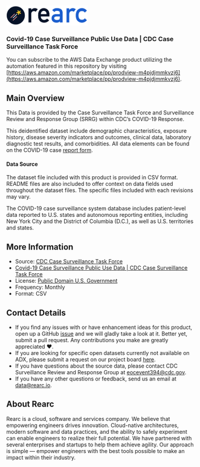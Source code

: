 <a href="https://www.rearc.io/data/">
    <img src="./rearc_logo_rgb.png" alt="Rearc Logo" title="Rearc Logo" height="52" />
</a>

### Covid-19 Case Surveillance Public Use Data | CDC Case Surveillance Task Force

You can subscribe to the AWS Data Exchange product utilizing the automation featured in this repository by visiting [https://aws.amazon.com/marketplace/pp/prodview-m4pjdjmmkvzj6](https://aws.amazon.com/marketplace/pp/prodview-m4pjdjmmkvzj6).

## Main Overview
This Data is provided by the Case Surveillance Task Force and Surveillance Review and Response Group (SRRG) within CDC’s COVID-19 Response.

This deidentified dataset include demographic characteristics, exposure history, disease severity indicators and outcomes, clinical data, laboratory diagnostic test results, and comorbidities. All data elements can be found on the COVID-19 case [report form](www.cdc.gov/coronavirus/2019-ncov/downloads/pui-form.pdf).

#### Data Source
The dataset file included with this product is provided in CSV format. README files are also included to offer context on data fields used throughout the dataset files. The specific files included with each revisions may vary.

The COVID-19 case surveillance system database includes patient-level data reported to U.S. states and autonomous reporting entities, including New York City and the District of Columbia (D.C.), as well as U.S. territories and states. 

## More Information
- Source: [CDC Case Surveillance Task Force](https://www.bea.gov/)
- [Covid-19 Case Surveillance Public Use Data | CDC Case Surveillance Task Force](https://www.cdc.gov/coronavirus/2019-ncov/cases-updates/index.html)
- License: [Public Domain U.S. Government](https://www.usa.gov/government-works)
- Frequency: Monthly
- Format: CSV

## Contact Details
- If you find any issues with or have enhancement ideas for this product, open up a GitHub [issue](https://github.com/rearc-data/covid-19-case-surveillance-public-use-data/issues) and we will gladly take a look at it. Better yet, submit a pull request. Any contributions you make are greatly appreciated :heart:.
- If you are looking for specific open datasets currently not available on ADX, please submit a request on our project board [here](https://github.com/orgs/rearc-data/projects/1).
- If you have questions about the source data, please contact CDC Surveillance Review and Response Group at eocevent394@cdc.gov.
- If you have any other questions or feedback, send us an email at data@rearc.io.

## About Rearc
Rearc is a cloud, software and services company. We believe that empowering engineers drives innovation. Cloud-native architectures, modern software and data practices, and the ability to safely experiment can enable engineers to realize their full potential. We have partnered with several enterprises and startups to help them achieve agility. Our approach is simple — empower engineers with the best tools possible to make an impact within their industry.
